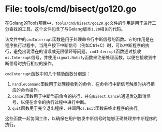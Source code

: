 # File: tools/cmd/bisect/go120.go

在Golang的Tools项目中，`tools/cmd/bisect/go120.go`文件的作用是用于进行二分查找的工具。这个文件包含了与Golang版本`1.20`相关的代码。

该文件中的`cmdInterrupt`函数是用于处理命令行中断信号的函数。它的作用是在程序执行过程中，当用户按下中断信号（例如Ctrl+C）时，可以中断程序的执行，避免出现潜在的错误或无限循环等问题。`cmdInterrupt`函数通过接收`os.Interrupt`信号，并使用`signal.Notify`函数来注册处理函数，以便在接收到中断信号时执行相应的操作。

`cmdInterrupt`函数中的几个辅助函数分别是：
1. `handleCommand`函数用于处理接收到的命令，在命令行中断信号触发时执行相应的命令操作。
2. `cancel`函数用于中断当前命令的执行，并向`bisect.Cancel`通道发送取消信号，以便在命令的执行过程中进行中断。
3. `quit`函数用于完全退出程序，并调用`os.Exit`函数来终止程序的执行。

这些函数一起协同工作，以确保在用户触发中断信号时能够正确处理并中断程序的执行。

